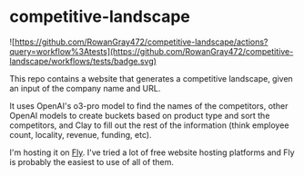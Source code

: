 # competitive-landscape 

![https://github.com/RowanGray472/competitive-landscape/actions?query=workflow%3Atests](https://github.com/RowanGray472/competitive-landscape/workflows/tests/badge.svg)

This repo contains a website that generates a competitive landscape, given an input of the company name and URL.

It uses OpenAI's o3-pro model to find the names of the competitors, other OpenAI models to create buckets based on product type and sort the competitors,  and Clay to fill out the rest of the information (think employee count, locality, revenue, funding, etc).

I'm hosting it on [Fly](https://fly.io/). I've tried a lot of free website hosting platforms and Fly is probably the easiest to use of all of them.

